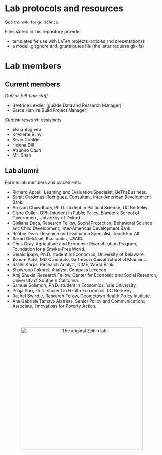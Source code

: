 # Lab protocols and resources

[See the wiki](https://github.com/andrewzeitlin/ZeitlinLab/wiki) for guidelines.

Files stored in this repository provide:
- templates for use with LaTeX projects (articles and presentations);
- a model .gitignore and .gitattributes file (the latter requires git-lfs)

#  Lab members 

## Current members 

*Gui2de full-time staff*
- Beatrice Leydier (gui2de Data and Research Manager)
- Grace Han (re:Build Project Manager)

*Student research assistants*
- Elena Bagnera
- Kryslette Bunyi
- Kevin Conklin
- Helena Dill
- Atsuhiro Oguri
- Miti Shah

## Lab alumni

Former lab members and placements:
- Richard Appell, Learning and Evaluation Specialist, BeTheBusiness.
- Sarait Cardenas-Rodriguez, Consultant, Inter-American Development Bank.
- Anirvan Chowdhury, Ph.D. student in Political Science, UC Berkeley.  
- Claire Cullen. DPhil student in Public Policy, Blavatnik School of Government, University of Oxford. 
- Giuliana Daga, Research Fellow, Social Protection, Behavioral Science and Child Development, Inter-American Development Bank.  
- Robbie Dean. Research and Evaluation Specialist, Teach For All. 
- Sakari Deichsel, Economist, USAID. 
- Chris Gray, Agriculture and Economic Diversification Program, Foundation for a Smoke-Free World.
- Gerald Ipapa, Ph.D. student in Economics, University of Delaware.
- Sohum Patel, MD Candidate, Dartmouth Geisel School of Medicine.
- Saahil Karpe.  Research Analyst, DIME, World Bank.
- Showroop Pokhrel, Analyst, Compass Lexecon.
- Aruj Shukla,  Research Fellow, Center for Economic and Social Research, University of Southern California.
- Samuel Solomon,  Ph.D. student in Economics, Yale University.
- Pooja Suri, Ph.D. student in Health Economics, UC Berkeley.
- Rachel Swindle, Research Fellow, Georgetown Health Policy Institute. 
- Ana Gabriela Tamayo Alatriste, Senior Policy and Communications Associate, Innovations for Poverty Action.

<br />
<br />

<p align="center">
<img src="assets/img/ZeitlinLabsThink.jpg" alt="The original Zeitlin lab" width="400">
</p>
